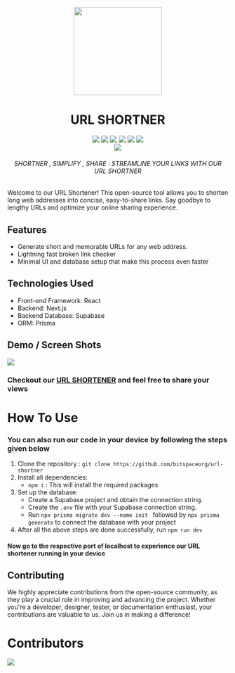 <div align='center'>
<a href='https://github.com/bitspaceorg/' target='_blank'>
<img src='https://media.discordapp.net/attachments/1097724557143593010/1104273511658307624/Url.png?width=418&height=418' width='200'/></a>
<h1> URL SHORTNER </h1>
<a href='https://react.dev/' target='_blank'><img src="https://img.shields.io/badge/React-20232A?style=for-the-badge&logo=react&logoColor=61DAFB"/></a>
<a href='https://www.typescriptlang.org/' target='_blank'><img src="https://img.shields.io/badge/TypeScript-007ACC?style=for-the-badge&logo=typescript&logoColor=white"/></a>
<a href='https://nextjs.org/' target='_blank'><img src="https://img.shields.io/badge/next.js-000000?style=for-the-badge&logo=nextdotjs&logoColor=white"/></a>
<a href='https://www.prisma.io/' target='_blank'><img src="https://img.shields.io/badge/Prisma-3982CE?style=for-the-badge&logo=Prisma&logoColor=white"/></a>
<a href='https://supabase.com/docs' target='_blank'><img src="https://img.shields.io/badge/Supabase-181818?style=for-the-badge&logo=supabase&logoColor=white"/></a>
<a href='https://vercel.com/docs' target='_blank'><img src="https://img.shields.io/badge/Vercel-000000?style=for-the-badge&logo=vercel&logoColor=white"/></a><br/>
<img src="https://img.shields.io/badge/Buy_Me_A_Coffee-FFDD00?style=for-the-badge&logo=buy-me-a-coffee&logoColor=black"/>
<h6>
SHORTNER , SIMPLIFY , SHARE : STREAMLINE YOUR LINKS WITH OUR URL SHORTNER
</h6>
</div>
Welcome to our URL Shortener! This open-source tool allows you to shorten long web addresses into concise, easy-to-share links. Say goodbye to lengthy URLs and optimize your online sharing experience.

## Features

- Generate short and memorable URLs for any web address.
- Lightning fast broken link checker
- Minimal UI and database setup that make this process even faster

## Technologies Used

- Front-end Framework: React
- Backend: Next.js
- Backend Database: Supabase
- ORM: Prisma

## Demo / Screen Shots
<img src='https://media.discordapp.net/attachments/1058000101919948901/1104498044243816600/url-shortener-finalss.png?width=723&height=591'/>

### Checkout our [URL SHORTENER](https://urlshortener.bitspace.org.in/) and feel free to share your views

# How To Use

### You can also run our code in your device by following the steps given below

1. Clone the repository : `git clone https://github.com/bitspaceorg/url-shortner`
2. Install all dependencies:
    - `npm i` : This will install the required packages
3. Set up the database:
    - Create a Supabase project and obtain the connection string.
    - Create the `.env` file with your Supabase connection string.
    - Run `npx prisma migrate dev --name init ` followed by `npx prisma generate` to connect the database with your project
4. After all the above steps are done successfully, run `npm run dev`<br/>
#### Now go to the respective port of localhost to experience our URL shortener running in your device

## Contributing
We highly appreciate contributions from the open-source community, as they play a crucial role in improving and advancing the project. Whether you're a developer, designer, tester, or documentation enthusiast, your contributions are valuable to us. Join us in making a difference!
# Contributors
<img src='https://contrib.rocks/image?repo=bitspaceorg/url-shortner'/>
